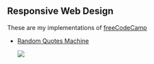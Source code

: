 ## Responsive Web Design

These are my implementations of [freeCodeCamp]()

- [Random Quotes Machine](https://github.com/e-tinkers/freecodecamp/tree/master/front-end-libraries/random-quote-machine)

  [![](https://github.com/e-tinkers/freecodecamp/tree/master/front-end-libraries/random-quote-machine/thumbnails/random-quotes-machine.png)](https://e-tinkers.github.io/freecodecamp/front-end-libraries/random-quote-machine/index.html)
